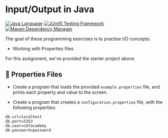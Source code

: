 # Input/Output in Java

[![Java Language](https://img.shields.io/badge/PLATFORM-OpenJDK-3A75B0.svg?style=for-the-badge)][1]
[![JUnit5 Testing Framework](https://img.shields.io/badge/testing%20framework-JUnit5-26A162.svg?style=for-the-badge)][2]
[![Maven Dependency Manager](https://img.shields.io/badge/dependency%20manager-Maven-AA215A.svg?style=for-the-badge)][3]

The goal of these programming exercises is to practise I/O concepts:
- Working with Properties files

For this assignment, we've provided the starter project above.

## :memo: Properties Files

- Create a program that loads the provided `example.properties` file, and prints each property and value to the screen.

- Create a program that creates a `configuration.properties` file, with the following properties:

```properties
db.url=localhost
db.port=5353
db.user=cbfacademy
db.password=password
```


[1]: https://docs.oracle.com/javase/11/docs/api/index.html
[2]: https://junit.org/junit5/
[3]: https://maven.apache.org/